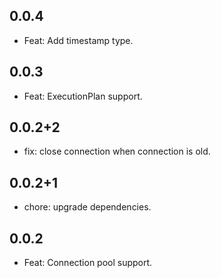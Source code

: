 ## 0.0.4
- Feat: Add timestamp type.

## 0.0.3
- Feat: ExecutionPlan support.

## 0.0.2+2
- fix: close connection when connection is old.

## 0.0.2+1
- chore: upgrade dependencies.

## 0.0.2

- Feat: Connection pool support.
